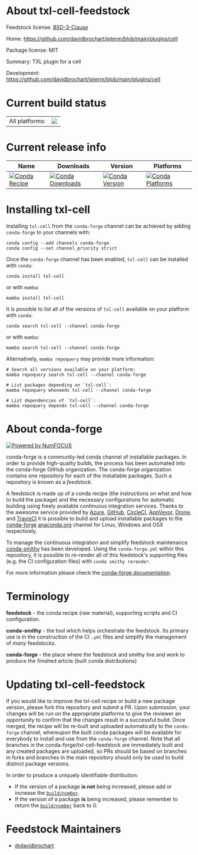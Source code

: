 About txl-cell-feedstock
========================

Feedstock license: [BSD-3-Clause](https://github.com/conda-forge/txl-cell-feedstock/blob/main/LICENSE.txt)

Home: https://github.com/davidbrochart/jpterm/blob/main/plugins/cell

Package license: MIT

Summary: TXL plugin for a cell

Development: https://github.com/davidbrochart/jpterm/blob/main/plugins/cell

Current build status
====================


<table><tr><td>All platforms:</td>
    <td>
      <a href="https://dev.azure.com/conda-forge/feedstock-builds/_build/latest?definitionId=22811&branchName=main">
        <img src="https://dev.azure.com/conda-forge/feedstock-builds/_apis/build/status/txl-cell-feedstock?branchName=main">
      </a>
    </td>
  </tr>
</table>

Current release info
====================

| Name | Downloads | Version | Platforms |
| --- | --- | --- | --- |
| [![Conda Recipe](https://img.shields.io/badge/recipe-txl--cell-green.svg)](https://anaconda.org/conda-forge/txl-cell) | [![Conda Downloads](https://img.shields.io/conda/dn/conda-forge/txl-cell.svg)](https://anaconda.org/conda-forge/txl-cell) | [![Conda Version](https://img.shields.io/conda/vn/conda-forge/txl-cell.svg)](https://anaconda.org/conda-forge/txl-cell) | [![Conda Platforms](https://img.shields.io/conda/pn/conda-forge/txl-cell.svg)](https://anaconda.org/conda-forge/txl-cell) |

Installing txl-cell
===================

Installing `txl-cell` from the `conda-forge` channel can be achieved by adding `conda-forge` to your channels with:

```
conda config --add channels conda-forge
conda config --set channel_priority strict
```

Once the `conda-forge` channel has been enabled, `txl-cell` can be installed with `conda`:

```
conda install txl-cell
```

or with `mamba`:

```
mamba install txl-cell
```

It is possible to list all of the versions of `txl-cell` available on your platform with `conda`:

```
conda search txl-cell --channel conda-forge
```

or with `mamba`:

```
mamba search txl-cell --channel conda-forge
```

Alternatively, `mamba repoquery` may provide more information:

```
# Search all versions available on your platform:
mamba repoquery search txl-cell --channel conda-forge

# List packages depending on `txl-cell`:
mamba repoquery whoneeds txl-cell --channel conda-forge

# List dependencies of `txl-cell`:
mamba repoquery depends txl-cell --channel conda-forge
```


About conda-forge
=================

[![Powered by
NumFOCUS](https://img.shields.io/badge/powered%20by-NumFOCUS-orange.svg?style=flat&colorA=E1523D&colorB=007D8A)](https://numfocus.org)

conda-forge is a community-led conda channel of installable packages.
In order to provide high-quality builds, the process has been automated into the
conda-forge GitHub organization. The conda-forge organization contains one repository
for each of the installable packages. Such a repository is known as a *feedstock*.

A feedstock is made up of a conda recipe (the instructions on what and how to build
the package) and the necessary configurations for automatic building using freely
available continuous integration services. Thanks to the awesome service provided by
[Azure](https://azure.microsoft.com/en-us/services/devops/), [GitHub](https://github.com/),
[CircleCI](https://circleci.com/), [AppVeyor](https://www.appveyor.com/),
[Drone](https://cloud.drone.io/welcome), and [TravisCI](https://travis-ci.com/)
it is possible to build and upload installable packages to the
[conda-forge](https://anaconda.org/conda-forge) [anaconda.org](https://anaconda.org/)
channel for Linux, Windows and OSX respectively.

To manage the continuous integration and simplify feedstock maintenance
[conda-smithy](https://github.com/conda-forge/conda-smithy) has been developed.
Using the ``conda-forge.yml`` within this repository, it is possible to re-render all of
this feedstock's supporting files (e.g. the CI configuration files) with ``conda smithy rerender``.

For more information please check the [conda-forge documentation](https://conda-forge.org/docs/).

Terminology
===========

**feedstock** - the conda recipe (raw material), supporting scripts and CI configuration.

**conda-smithy** - the tool which helps orchestrate the feedstock.
                   Its primary use is in the construction of the CI ``.yml`` files
                   and simplify the management of *many* feedstocks.

**conda-forge** - the place where the feedstock and smithy live and work to
                  produce the finished article (built conda distributions)


Updating txl-cell-feedstock
===========================

If you would like to improve the txl-cell recipe or build a new
package version, please fork this repository and submit a PR. Upon submission,
your changes will be run on the appropriate platforms to give the reviewer an
opportunity to confirm that the changes result in a successful build. Once
merged, the recipe will be re-built and uploaded automatically to the
`conda-forge` channel, whereupon the built conda packages will be available for
everybody to install and use from the `conda-forge` channel.
Note that all branches in the conda-forge/txl-cell-feedstock are
immediately built and any created packages are uploaded, so PRs should be based
on branches in forks and branches in the main repository should only be used to
build distinct package versions.

In order to produce a uniquely identifiable distribution:
 * If the version of a package **is not** being increased, please add or increase
   the [``build/number``](https://docs.conda.io/projects/conda-build/en/latest/resources/define-metadata.html#build-number-and-string).
 * If the version of a package **is** being increased, please remember to return
   the [``build/number``](https://docs.conda.io/projects/conda-build/en/latest/resources/define-metadata.html#build-number-and-string)
   back to 0.

Feedstock Maintainers
=====================

* [@davidbrochart](https://github.com/davidbrochart/)

